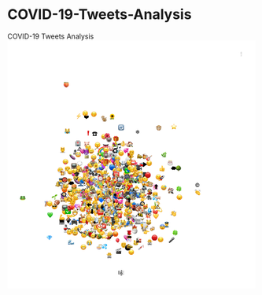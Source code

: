 # COVID-19-Tweets-Analysis
COVID-19 Tweets Analysis
![Covid-19 Cooccureing Emoji's](https://github.com/VidhushiniSrinivasan16/COVID-19-Tweets-Analysis/blob/main/covid_cluster_full.svg.png "Covid-19 Cooccureing Emoji's") 
